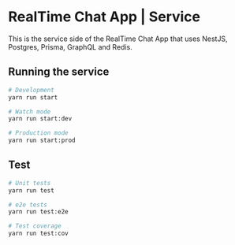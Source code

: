 # RealTime Chat App | Service

This is the service side of the RealTime Chat App that uses NestJS, Postgres, Prisma, GraphQL and Redis.

## Running the service

```bash
# Development
yarn run start

# Watch mode
yarn run start:dev

# Production mode
yarn run start:prod
```

## Test

```bash
# Unit tests
yarn run test

# e2e tests
yarn run test:e2e

# Test coverage
yarn run test:cov
```
